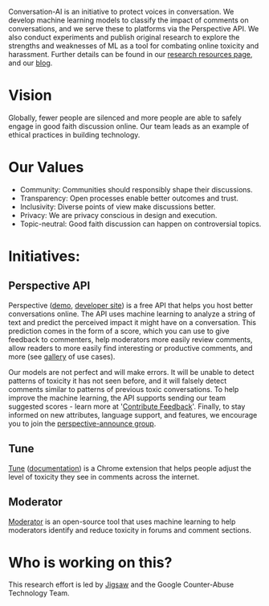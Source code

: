 Conversation-AI is an initiative to protect voices in conversation. We develop machine learning models to classify the impact of comments on conversations, and we serve these to platforms via the Perspective API. We also conduct experiments and publish original research to explore the strengths and weaknesses of ML as a tool for combating online toxicity and harassment. Further details can be found in our [research resources page](https://perspectiveapi.com/research/), and our [blog](https://medium.com/jigsaw/toxicity/home).

# Vision

Globally, fewer people are silenced and more people are able to safely engage in good faith discussion online. Our team leads as an example of ethical practices in building technology.

# Our Values

* Community: Communities should responsibly shape their discussions.
* Transparency: Open processes enable better outcomes and trust.
* Inclusivity: Diverse points of view make discussions better.
* Privacy: We are privacy conscious in design and execution.
* Topic-neutral: Good faith discussion can happen on controversial topics.

# Initiatives:

## Perspective API
Perspective ([demo](https://www.perspectiveapi.com/), [developer site](https://developers.perspectiveapi.com/s/)) is a free API that helps you host better conversations online. The API uses machine learning to analyze a string of text and predict the perceived impact it might have on a conversation. This prediction comes in the form of a score, which you can use to give feedback to commenters, help moderators more easily review comments, allow readers to more easily find interesting or productive comments, and more (see [gallery](https://github.com/conversationai/perspectiveapi/wiki/perspective-hacks)  of use cases).

Our models are not perfect and will make errors. It will be unable to detect patterns of toxicity it has not seen before, and it will falsely detect comments similar to patterns of previous toxic conversations. To help improve the machine learning, the API supports sending our team suggested scores - learn more at '[Contribute Feedback](https://developers.perspectiveapi.com/s/docs-contribute-feedback)'. Finally, to stay informed on new attributes, language support, and features, we encourage you to join the [perspective-announce group](https://groups.google.com/forum/#!forum/perspective-announce/join).

## Tune 
[Tune](https://chrome.google.com/webstore/detail/tune-experimental/gdfknffdmmjakmlikbpdngpcpbbfhbnp) ([documentation](https://github.com/conversationai/perspective-viewership-extension)) is a Chrome extension that helps people adjust the level of toxicity they see in comments across the internet.

## Moderator
[Moderator](https://github.com/conversationai/conversationai-moderator) is an open-source tool that uses machine learning to help moderators identify and reduce toxicity in forums and comment sections.


# Who is working on this?
This research effort is led by [Jigsaw](https://jigsaw.google.com/) and the Google Counter-Abuse Technology Team.
